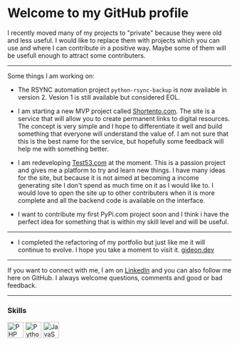 # Welcome to my GitHub profile

I recently moved many of my projects to "private" because they were old and less useful. I would like to replace them with projects which you can use and where I can contribute in a positive way. Maybe some of them will be usefull enough to attract some contributers.

---

Some things I am working on:

- The RSYNC automation project `python-rsync-backup` is now available in version 2. Vesion 1 is still available but considered EOL.

- I am starting a new MVP project called [Shortento.com](https://shortento.com). The site is a service that will allow you to create permanent links to digital resources. The concept is very simple and I hope to differentiate it well and build something that everyone will understand the value of. I am not sure that this is the best name for the service, but hopefully some feedback will help me with something better.

- I am redeveloping [Test53.com](https://test53.com) at the moment. This is a passion project and gives me a platform to try and learn new things. I have many ideas for the site, but because it is not aimed at becoming a income generating site I don't spend as much time on it as I would like to. I would love to open the site up to other contributers when it is more complete and all the backend code is available on the interface.

- I want to contribute my first PyPi.com project soon and I think i have the perfect idea for something that is within my skill level and will be useful.

---

- I completed the refactoring of my portfolio but just like me it will continue to evolve. I hope you take a moment to visit it. [gideon.dev](https://gideon.dev)

___

If you want to connect with me, I am on [LinkedIn](https://linkedin.mortolio.com) and you can also follow me here on GitHub. I always welcome questions, comments and good or bad feedback.

___

### Skills

<p align="left">
<a href="https://www.php.net/" target="_blank" rel="noreferrer"><img src="https://raw.githubusercontent.com/danielcranney/readme-generator/main/public/icons/skills/php-colored.svg" width="36" height="36" alt="PHP" /></a>
<a href="https://www.python.org/" target="_blank" rel="noreferrer"><img src="https://raw.githubusercontent.com/danielcranney/readme-generator/main/public/icons/skills/python-colored.svg" width="36" height="36" alt="Python" /></a>
<a href="https://developer.mozilla.org/en-US/docs/Web/JavaScript" target="_blank" rel="noreferrer"><img src="https://raw.githubusercontent.com/danielcranney/readme-generator/main/public/icons/skills/javascript-colored.svg" width="36" height="36" alt="JavaScript" /></a>
</p>
